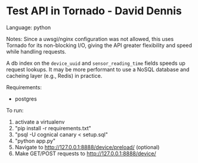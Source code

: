 Test API in Tornado - David Dennis
==================================

Language: python

Notes:
Since a uwsgi/nginx configuration was not allowed,
this uses Tornado for its non-blocking I/O, giving 
the API greater flexibility and speed while handling requests.

A db index on the `device_uuid` and `sensor_reading_time` fields speeds
up request lookups. It may be more performant to use a NoSQL database and
cacheing layer (e.g., Redis) in practice.

Requirements:
 - postgres

To run:
1. activate a virtualenv
2. "pip install -r requirements.txt"
3. "psql -U cognical canary < setup.sql"
4. "python app.py"
5. Navigate to http://127.0.0.1:8888/device/preload/ (optional)
5. Make GET/POST requests to http://127.0.0.1:8888/device/